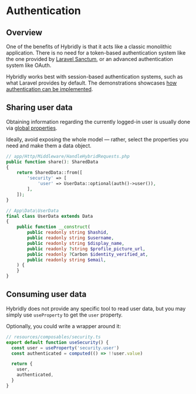 # Authentication

## Overview

One of the benefits of Hybridly is that it acts like a classic monolithic application. There is no need for a token-based authentication system like the one provided by [Laravel Sanctum](https://laravel.com/docs/9.x/sanctum), or an advanced authentication system like OAuth.

Hybridly works best with session-based authentication systems, such as what Laravel provides by default. The demonstrations showcases [how authentication can be implemented](https://github.com/hybridly/demo/blob/main/app/Http/Controllers/Security/AuthenticationController.php).

## Sharing user data

Obtaining information regarding the currently logged-in user is usually done via [global properties](./global-properties.md). 

Ideally, avoid exposing the whole model — rather, select the properties you need and make them a data object.

```php
// app/Http/Middleware/HandleHybridRequests.php
public function share(): SharedData
{
    return SharedData::from([
        'security' => [
            'user' => UserData::optional(auth()->user()),
        ],
    ]);
}

// App\Data\UserData
final class UserData extends Data
{
    public function __construct(
        public readonly string $hashid,
        public readonly string $username,
        public readonly string $display_name,
        public readonly ?string $profile_picture_url,
        public readonly ?Carbon $identity_verified_at,
        public readonly string $email,
    ) {
    }
}
```

## Consuming user data

Hybridly does not provide any specific tool to read user data, but you may simply use `useProperty` to get the `user` property.

Optionally, you could write a wrapper around it:

```ts
// resources/composables/security.ts
export default function useSecurity() {
  const user = useProperty('security.user')
  const authenticated = computed(() => !!user.value)

  return {
    user,
    authenticated,
  }
}
```
